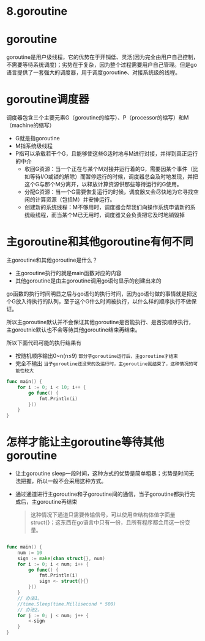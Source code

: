 # 8.goroutine

# goroutine

goroutine是用户级线程，它的优势在于开销低、灵活(因为完全由用户自己控制，不需要等待系统调度)；劣势在于复杂，因为整个过程需要用户自己管理。但是go语言提供了一套强大的调度器，用于调度goroutine、对接系统级的线程。

# goroutine调度器

调度器包含三个主要元素G（goroutine的缩写）、P（processor的缩写）和M（machine的缩写）

* G就是指goroutine
* M指系统级线程
* P指可以承载若干个G，且能够使这些G适时地与M进行对接，并得到真正运行的中介
  * 收回G资源：当一个正在与某个M对接并运行着的G，需要因某个事件（比如等待I/O或锁的解除）而暂停运行的时候，调度器总会及时地发现，并把这个G与那个M分离开，以释放计算资源供那些等待运行的G使用。
  * 分配G资源：当一个G需要恢复运行的时候，调度器又会尽快地为它寻找空闲的计算资源（包括M）并安排运行。
  * 创建新的系统线程：M不够用时，调度器会帮我们向操作系统申请新的系统级线程，而当某个M已无用时，调度器又会负责把它及时地销毁掉

# 主goroutine和其他goroutine有何不同

主goroutine和其他goroutine是什么？

* 主goroutine执行的就是main函数对应的内容
* 其他goroutine是由主goroutine调用go语句显示的创建出来的

go函数的执行时间明显之后与go语句的执行时间，因为go语句做的事情就是把这个G放入待执行的队列，至于这个G什么时间被执行，以什么样的顺序执行不做保证。

所以主goroutine默认并不会保证其他goroutine是否能执行、是否按顺序执行，主goroutnie默认也不会等待其他goroutine结束再结束。

所以下面代码可能的执行结果有

* 按随机顺序输出0~n(n≤9) `部分子goroutine运行后，主goroutine才结束`
* 完全不输出 `当子goroutine还没来的及运行时，主goroutine就结束了，这种情况的可能性较大`

```go
func main() {
	for i := 0; i < 10; i++ {
		go func() {
			fmt.Println(i)
		}()
	}
}
```

# 怎样才能让主goroutine等待其他goroutine

* 让主goroutine sleep一段时间，这种方式的优势是简单粗暴；劣势是时间无法把握，所以一般不会采用这种方式。

* 通过通道进行主goroutine和子goroutine间的通信，当子goroutine都执行完成后，主goroutine再结束

  > 这种情况下通道只需要传输信号，可以使用空结构体值字面量 struct{}；这东西在go语言中只有一份，且所有程序都会用这一份变量。

```go

func main() {
	num := 10
	sign := make(chan struct{}, num)
	for i := 0; i < num; i++ {
		go func() {
			fmt.Println(i)
			sign <- struct{}{}
		}()
	}
	// 办法1。
	//time.Sleep(time.Millisecond * 500)
	// 办法2。
	for j := 0; j < num; j++ {
		<-sign
	}
}
```
